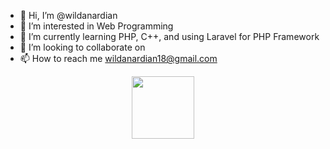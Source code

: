 - 👋 Hi, I’m @wildanardian
- 👀 I’m interested in Web Programming
- 🌱 I’m currently learning PHP, C++, and using Laravel for PHP Framework
- 💞️ I’m looking to collaborate on 
- 📫 How to reach me wildanardian18@gmail.com

<div id="header" align="center">
  <img src="https://media.giphy.com/media/M9gbBd9nbDrOTu1Mqx/giphy.gif" width="100"/>
</div>

<!---
wildanardian/wildanardian is a ✨ special ✨ repository because its `README.md` (this file) appears on your GitHub profile.
You can click the Preview link to take a look at your changes.
--->
